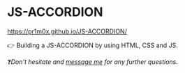 # JS-ACCORDION
https://pr1m0x.github.io/JS-ACCORDION/

👉 Building a JS-ACCORDION by using HTML, CSS and JS.

❓*Don't hesitate and [message me](mailto:kraemer.timo1@gmail.com) for any further questions.*
